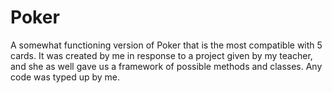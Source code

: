 # Poker
A somewhat functioning version of Poker that is the most compatible with 5 cards. 
It was created by me in response to a project given by my teacher, and she as well gave us a framework of possible methods and
classes.
Any code was typed up by me.
  
